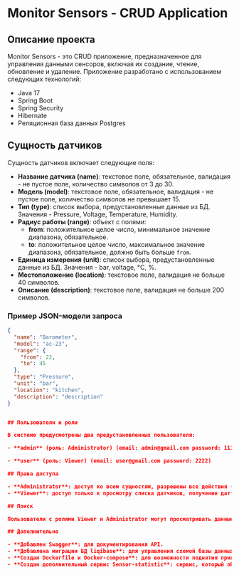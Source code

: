 # Monitor Sensors - CRUD Application

## Описание проекта

Monitor Sensors - это CRUD приложение, предназначенное для управления данными сенсоров, включая их создание, чтение, обновление и удаление. Приложение разработано с использованием следующих технологий:

- Java 17
- Spring Boot 
- Spring Security 
- Hibernate
- Реляционная база данных Postgres 

## Сущность датчиков

Сущность датчиков включает следующие поля:

- **Название датчика (name)**: текстовое поле, обязательное, валидация - не пустое поле, количество символов от 3 до 30.
- **Модель (model)**: текстовое поле, обязательное, валидация - не пустое поле, количество символов не превышает 15.
- **Тип (type)**: список выбора, предустановленные данные из БД. Значения - Pressure, Voltage, Temperature, Humidity.
- **Радиус работы (range)**: объект с полями:
  - **from**: положительное целое число, минимальное значение диапазона, обязательное.
  - **to**: положительное целое число, максимальное значение диапазона, обязательное, должно быть больше `from`.
- **Единица измерения (unit)**: список выбора, предустановленные данные из БД. Значения - bar, voltage, °С, %.
- **Местоположение (location)**: текстовое поле, валидация не больше 40 символов.
- **Описание (description)**: текстовое поле, валидация не больше 200 символов.

### Пример JSON-модели запроса

```json
{
  "name": "Barometer", 
  "model": "ac-23", 
  "range": {
    "from": 22, 
    "to": 45
  },
  "type": "Pressure",
  "unit": "bar", 
  "location": "kitchen", 
  "description": "description"
}


## Пользователи и роли

В системе предусмотрены два предустановленных пользователя:

- **admin** (роль: Administrator) (email: admin@gmail.com password: 1111)

- **user** (роль: Viewer) (email: user@gmail.com password: 2222)

## Права доступа

- **Administrator**: доступ ко всем сущностям, разрешены все действия (добавление, удаление, редактирование, просмотр).
- **Viewer**: доступ только к просмотру списка датчиков, получение даттчика по id

## Поиск

Пользователи с ролями Viewer и Administrator могут просматривать данные таблицы и использовать поиск по полям “name” и “model”. Поиск осуществляется по частичному совпадению введенного текста.

## Дополнительно

- **Добавлен Swagger**: для документирования API.
- **Добавлена миграции БД liqibase**: для управления схемой базы данных.
- **Создан Dockerfile и Docker-compose**: для возможности поднятия приложения и БД в контейнере Docker.
- **Создан дополнительный сервис Sensor-statistic**: сервис, который обращается к эндпоинтам Monitor Sensors для получения информации. Сервис ежедневно в 02:00 получать данные о датчиках, формирует статистику (общее количество, количество датчиков по каждому типу) и сохраняет эти данные в отдельную БД. Есть возможность получения статистики за указанный временной промежуток (например: от 2023.12.1 по 2023.12.10).

